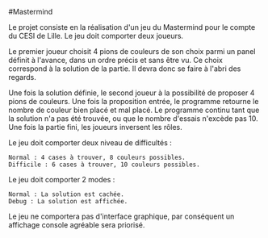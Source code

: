 ﻿#Mastermind

Le projet consiste en la réalisation d'un jeu du Mastermind pour le compte du CESI de Lille. Le jeu doit comporter deux joueurs.


Le premier joueur choisit 4 pions de couleurs de son choix parmi un panel définit à l'avance, dans un ordre précis et sans être vu.
Ce choix correspond à la solution de la partie. Il devra donc se faire à l'abri des regards.


Une fois la solution définie, le second joueur à la possibilité de proposer 4 pions de couleurs. 
Une fois la proposition entrée, le programme retourne le nombre de couleur bien placé et mal placé.
Le programme continu tant que la solution n'a pas été trouvée, ou que le nombre d'essais n'excède pas 10. Une fois la partie fini, les joueurs inversent les rôles.


Le jeu doit comporter deux niveau de difficultés : 

	Normal : 4 cases à trouver, 8 couleurs possibles. 
	Difficile : 6 cases à trouver, 10 couleurs possibles.

Le jeu doit comporter 2 modes : 

	Normal : La solution est cachée. 
	Debug : La solution est affichée.

Le jeu ne comportera pas d'interface graphique, par conséquent un affichage console agréable sera priorisé.
